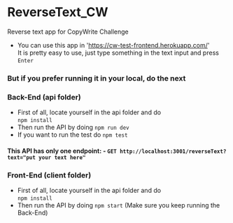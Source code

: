 # ReverseText_CW
Reverse text app for CopyWrite Challenge

- You can use this app in 'https://cw-test-frontend.herokuapp.com/' <br>
It is pretty easy to use, just type something in the text input and press `Enter`

### But if you prefer running it in your local, do the next

### Back-End (api folder)

- First of all, locate yourself in the api folder and do\
 `npm install`
- Then run the API by doing `npm run dev`
- If you want to run the test do `npm test`

#### This API has only one endpoint: - `GET http://localhost:3001/reverseText?text="put your text here"`
 
 
### Front-End (client folder)

- First of all, locate yourself in the api folder and do\
 `npm install`
- Then run the API by doing `npm start` (Make sure you keep running the Back-End)
